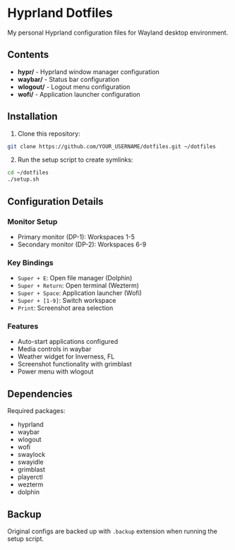 # Hyprland Dotfiles

My personal Hyprland configuration files for Wayland desktop environment.

## Contents

- **hypr/** - Hyprland window manager configuration
- **waybar/** - Status bar configuration  
- **wlogout/** - Logout menu configuration
- **wofi/** - Application launcher configuration

## Installation

1. Clone this repository:
```bash
git clone https://github.com/YOUR_USERNAME/dotfiles.git ~/dotfiles
```

2. Run the setup script to create symlinks:
```bash
cd ~/dotfiles
./setup.sh
```

## Configuration Details

### Monitor Setup
- Primary monitor (DP-1): Workspaces 1-5
- Secondary monitor (DP-2): Workspaces 6-9

### Key Bindings
- `Super + E`: Open file manager (Dolphin)
- `Super + Return`: Open terminal (Wezterm)
- `Super + Space`: Application launcher (Wofi)
- `Super + [1-9]`: Switch workspace
- `Print`: Screenshot area selection

### Features
- Auto-start applications configured
- Media controls in waybar
- Weather widget for Inverness, FL
- Screenshot functionality with grimblast
- Power menu with wlogout

## Dependencies

Required packages:
- hyprland
- waybar
- wlogout
- wofi
- swaylock
- swayidle
- grimblast
- playerctl
- wezterm
- dolphin

## Backup

Original configs are backed up with `.backup` extension when running the setup script.